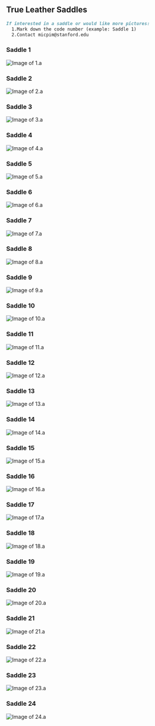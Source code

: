 ## True Leather Saddles

```markdown
If interested in a saddle or would like more pictures: 
  1.Mark down the code number (example: Saddle 1)
  2.Contact micpim@stanford.edu
```

### Saddle 1
![Image of 1.a](1.a.jpeg)

### Saddle 2
![Image of 2.a](2.a.jpeg)

### Saddle 3
![Image of 3.a](3.b.jpeg)

### Saddle 4
![Image of 4.a](4.a.jpeg)

### Saddle 5
![Image of 5.a](5.a.jpeg)

### Saddle 6
![Image of 6.a](6.a.jpeg)

### Saddle 7
![Image of 7.a](7.a.jpeg)

### Saddle 8
![Image of 8.a](8.a.jpeg)

### Saddle 9
![Image of 9.a](9.a.jpeg)

### Saddle 10
![Image of 10.a](10.a.jpeg)

### Saddle 11
![Image of 11.a](11.a.jpeg)

### Saddle 12
![Image of 12.a](12.a.jpeg)

### Saddle 13
![Image of 13.a](13.a.jpeg)

### Saddle 14
![Image of 14.a](14.a.jpeg)

### Saddle 15
![Image of 15.a](15.a.jpeg)

### Saddle 16
![Image of 16.a](16.a.jpeg)

### Saddle 17
![Image of 17.a](17.a.jpeg)

### Saddle 18
![Image of 18.a](18.a.jpeg)

### Saddle 19
![Image of 19.a](19.a.jpeg)

### Saddle 20
![Image of 20.a](20.a.jpeg)

### Saddle 21
![Image of 21.a](21.a.jpeg)

### Saddle 22
![Image of 22.a](22.a.jpeg)

### Saddle 23
![Image of 23.a](23.a.jpeg)

### Saddle 24
![Image of 24.a](24.a.jpeg)



